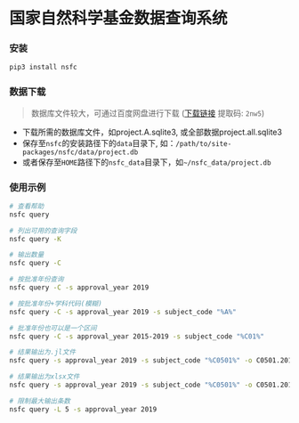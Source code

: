 # 国家自然科学基金数据查询系统

### 安装
```bash
pip3 install nsfc
```

### 数据下载
> 数据库文件较大，可通过百度网盘进行下载
> ([下载链接](https://pan.baidu.com/s/1eadrfUg1ovBF1EAXWSTV-w) 提取码: `2nw5`)
- 下载所需的数据库文件，如project.A.sqlite3, 或全部数据project.all.sqlite3
- 保存至`nsfc`的安装路径下的`data`目录下, 如：`/path/to/site-packages/nsfc/data/project.db`
- 或者保存至`HOME`路径下的`nsfc_data`目录下，如`~/nsfc_data/project.db`

### 使用示例
```bash
# 查看帮助
nsfc query
```

```bash
# 列出可用的查询字段
nsfc query -K
```

```bash
# 输出数量
nsfc query -C
```

```bash
# 按批准年份查询
nsfc query -C -s approval_year 2019
```

```bash
# 按批准年份+学科代码(模糊)
nsfc query -C -s approval_year 2019 -s subject_code "%A%"
```

```bash
# 批准年份也可以是一个区间
nsfc query -C -s approval_year 2015-2019 -s subject_code "%C01%"
```

```bash
# 结果输出为.jl文件
nsfc query -s approval_year 2019 -s subject_code "%C0501%" -o C0501.2019.jl
```

```bash
# 结果输出为xlsx文件
nsfc query -s approval_year 2019 -s subject_code "%C0501%" -o C0501.2019.xlsx -F xlsx
```

```bash
# 限制最大输出条数
nsfc query -L 5 -s approval_year 2019                                           
```
